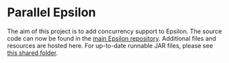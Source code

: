 # Parallel Epsilon

The aim of this project is to add concurrency support to Epsilon. The source code can now be found in the [main Epsilon repository](https://git.eclipse.org/c/epsilon/org.eclipse.epsilon.git/).
Additional files and resources are hosted here. For up-to-date runnable JAR files, please see [this shared folder](https://drive.google.com/drive/folders/1P9wt2jv_iue5s43T2G8LI7XKW0W4zb3l).
